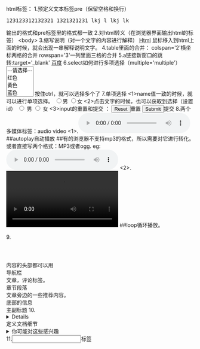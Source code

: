html标签：
1.预定义文本标签pre（保留空格和换行）
    <pre>
        123123312132321
        1321321231
        lkj l   lkj lk 
    </pre>
    输出的格式和pre标签里的格式都一致
2.对html转义（在浏览器界面输出html的标签）
    &lt;body&gt;
3.缩写说明（对一个文字的内容进行解释）
    <abbr title='Hyper text Markup language'>Html</abbr>
    鼠标移入到html上面的时候，就会出现一串解释说明文字。
4.table里面的合并：
    colspan='2'横坐标两格的合并
    rowspan='3'一列里面三格的合并
5.a链接新窗口的跳转:target='_blank'
    <a href='http://www.baidu.com' target='_blank'>百度</a>
6.select如何进行多项选择（multiple='multiple'）
    <select multiple='multiple'>
        <option>---请选择---</option>
        <option>红色</option>
        <option>黄色</option>
        <option>蓝色</option>
    </select>
    按住ctrl，就可以选择多个了
7.单项选择
<1>name值一致的时候，就可以进行单项选择。
    <input type='radio' name='sex'>男</input>
    <input type='radio' name='sex'>女</input>
<2>点击文字的时候，也可以获取到选择（设置id）
    <input type='radio' name='sex' id='man'> <label for='man'>男</label></input>
    <input type='radio' name='sex' id='woman'> <label for='woman'>女</label></input>
<3>input的重置和提交 ：
    <input type='reset'>重置</input>   <input type='submit'>提交</input>
8.两个多媒体标签：audio video
    <1>.<audio src='xxx.mp3' controls='controls' autoplay='autoplay'></audio>
        ##autoplay自动播放
        ##有的浏览器不支持mp3的格式，所以需要对它进行转化。或者直接写两个格式：MP3或者ogg.  eg:
        <audio src='xxx.mp3' controls='controls' autoplay='autoplay'>
            <source src='xxx.mp3' type='audio/mpeq'></source>
            <source src='xxx.ogg' type='audio/ogg'></source>
        </audio>
    <2>.<video src='xxx.mp4' ontrols='controls' autoplay='autoplay' loop='3'></video>
        ##loop循环播放。
        
        
  9.<header></header>内容的头部都可以用
    <nav></nav>导航栏
    <article>文章，评论标签。
    <section></section>章节段落
    <aside></aside>文章旁边的一些推荐内容。
    <footer></footer>底部的信息
    <hgroup></hgroup>主副标题
10.<details></details>定义文档细节
        <details>
            <summary>你可能对这些感兴趣</summary>
            <p>怎么学习？</p>
            <p>需要使用什么开发工具</p>
        </details>
11.<input>标签
    